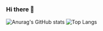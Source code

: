 ### Hi there 👋

![Anurag's GitHub stats](https://github-readme-stats.vercel.app/api?username=young061023&show_icons=true&theme=buefy)
![Top Langs](https://github-readme-stats.vercel.app/api/top-langs/?young061023=anuraghazra&layout=compact&show_icons=true&theme=buefy)
